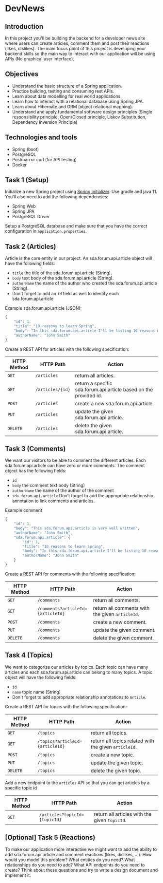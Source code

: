 # DevNews

## Introduction

In this project you'll be building the backend for a developer news site where users can create articles, comment them and post their reactions (likes, dislikes). The main focus point of this project is developing your backend skills so the main way to interact with our application will be using APIs (No graphical user interface).

## Objectives

* Understand the basic structure of a Spring application.
* Practice building, testing and consuming rest APIs.
* Learn about data modelling for real world applications.
* Learn how to interact with a relational database using Spring JPA.
* Learn about Hibernate and ORM (object relational mapping).
* Understand and apply fundamental software design principles (Single responsibility principle, Open/Closed principle, Liskov Substitution, Dependency Inversion Principle)

## Technologies and tools

* Spring (boot)
* PostgreSQL
* Postman or curl (for API testing)
* Docker

## Task 1 (Setup)

Initialize a new Spring project using [Spring initializer](https://start.spring.io/). Use gradle and java 11. You'll also need to add the following dependencies:

* Spring Web
* Spring JPA
* PostgreSQL Driver

Setup a PostgreSQL database and make sure that you have the correct configuration in `application.properties`.

## Task 2 (Articles)

Article is the core entity in our project. An sda.forum.api.article object will have the following fields:

* `title` the title of the sda.forum.api.article (String).
* `body` text body of the sda.forum.api.article (String).
* `authorName` the name of the author who created the sda.forum.api.article (String).
* Don't forget to add an `id` field as well to identify each sda.forum.api.article

Example sda.forum.api.article (JSON):

```javascript
{
    "id": 1,
    "title": "10 reasons to learn Spring",
    "body": "In this sda.forum.api.article I'll be listing 10 reasons why you should learn spring and use it in your next project...",
    "authorName": "John Smith"
}
```

Create a REST API for articles with the following specification:

| HTTP Method | HTTP Path | Action |
| ------------|-----------|--------|
| `GET` |`/articles` | return all articles. |
| `GET` | `/articles/{id}` | return a specific sda.forum.api.article based on the provided id.|
| `POST`| `/articles` | create a new sda.forum.api.article.|
| `PUT` | `/articles` | update the given sda.forum.api.article.|
| `DELETE` | `/articles` | delete the given sda.forum.api.article.|

## Task 3 (Comments)

We want our visitors to be able to comment the different articles. Each sda.forum.api.article can have zero or more comments. The comment object has the following fields:

* `id`
* `body` the comment text body (String)
* `authorName` the name of the author of the comment
* `sda.forum.api.article` Don't forget to add the appropriate relationship annotation to link comments and articles.

Example comment

```javascript
{
    "id": 1,
    "body": "This sda.forum.api.article is very well written",
    "authorName": "John Smith",
    "sda.forum.api.article": {
        "id": 1,
        "title": "10 reasons to learn Spring",
        "body": "In this sda.forum.api.article I'll be listing 10 reasons why you should learn spring and use it in your next project...",
        "authorName": "John Smith"
    }
}

```

Create a REST API for comments with the following specification:

| HTTP Method | HTTP Path | Action |
| ------------|-----------|--------|
| `GET` |`/comments` | return all comments. |
| `GET` | `/comments?articleId={articleId}` | return all comments with the given `articleId`.|
| `POST`| `/comments` | create a new comment.|
| `PUT` | `/comments` | update the given comment.|
| `DELETE` | `/comments` | delete the given comment.|

## Task 4 (Topics)

We want to categorize our articles by topics. Each topic can have many articles and each sda.forum.api.article can belong to many topics. A topic object will have the following fields:

* `id`
* `name` topic name (String)
* Don't forget to add appropriate relationship annotations to `Article`.

Create a REST API for topics with the following specification:

| HTTP Method | HTTP Path | Action |
| ------------|-----------|--------|
| `GET` |`/topics` | return all topics. |
| `GET` | `/topics?articleId={articleId}` | return all topics related with the given `articleId`.|
| `POST`| `/topics` | create a new topic.|
| `PUT` | `/topics` | update the given topic.|
| `DELETE` | `/topics` | delete the given topic.|

Add a new endpoint to the `articles` API so that you can get articles by a specific topic id

| HTTP Method | HTTP Path | Action |
| ------------|-----------|--------|
| `GET` |`/articles?topicId={topicId}` | return all articles with the given `topicId`. |

## [Optional] Task 5 (Reactions)

To make our application more interactive we might want to add the ability to add sda.forum.api.article and comment reactions (likes, dislikes, ...). How would you model this problem? What entities do you need? What relationships do you need to add? What API endpoints do you need to create? Think about these questions and try to write a design document and implement it.
